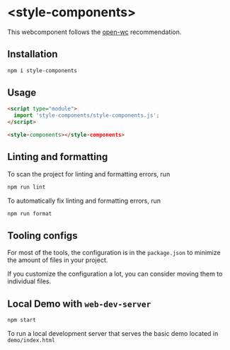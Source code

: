 # \<style-components>

This webcomponent follows the [open-wc](https://github.com/open-wc/open-wc) recommendation.

## Installation

```bash
npm i style-components
```

## Usage

```html
<script type="module">
  import 'style-components/style-components.js';
</script>

<style-components></style-components>
```

## Linting and formatting

To scan the project for linting and formatting errors, run

```bash
npm run lint
```

To automatically fix linting and formatting errors, run

```bash
npm run format
```


## Tooling configs

For most of the tools, the configuration is in the `package.json` to minimize the amount of files in your project.

If you customize the configuration a lot, you can consider moving them to individual files.

## Local Demo with `web-dev-server`

```bash
npm start
```

To run a local development server that serves the basic demo located in `demo/index.html`
